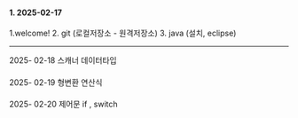#### 1. 2025-02-17   
1.welcome!
2. git (로컬저장소 - 원격저장소)
3. java (설치, eclipse)

--------
2025- 02-18 스캐너 데이터타입
####
2025- 02-19 형변환 연산식
####
2025- 02-20 제어문 if , switch
